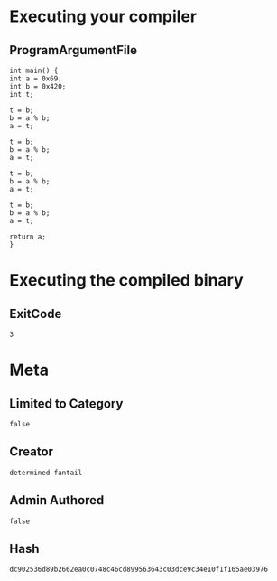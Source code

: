 # Executing your compiler

## ProgramArgumentFile

```
int main() {
int a = 0x69;
int b = 0x420;
int t;

t = b;
b = a % b;
a = t;

t = b;
b = a % b;
a = t;

t = b;
b = a % b;
a = t;

t = b;
b = a % b;
a = t;

return a;
}
```

# Executing the compiled binary

## ExitCode

```
3
```

# Meta

## Limited to Category

```
false
```

## Creator

```
determined-fantail
```

## Admin Authored

```
false
```

## Hash

```
dc902536d89b2662ea0c0748c46cd899563643c03dce9c34e10f1f165ae03976
```
